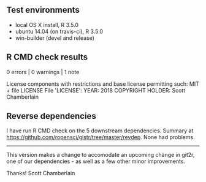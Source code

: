 ## Test environments

* local OS X install, R 3.5.0
* ubuntu 14.04 (on travis-ci), R 3.5.0
* win-builder (devel and release)

## R CMD check results

0 errors | 0 warnings | 1 note

License components with restrictions and base license permitting such:
  MIT + file LICENSE
File 'LICENSE':
  YEAR: 2018
  COPYRIGHT HOLDER: Scott Chamberlain

## Reverse dependencies

I have run R CMD check on the 5 downstream dependencies. Summary at <https://github.com/ropensci/gistr/tree/master/revdep>. None had problems.

---

This version makes a change to accomodate an upcoming change in git2r, one of our dependencies - as well as a few other minor improvements.

Thanks!
Scott Chamberlain

